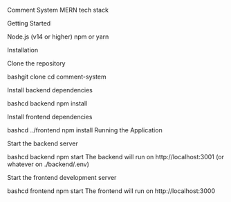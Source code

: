 Comment System
MERN tech stack

Getting Started

Node.js (v14 or higher)
npm or yarn

Installation

Clone the repository

bashgit clone <repository-url>
cd comment-system

Install backend dependencies

bashcd backend
npm install

Install frontend dependencies

bashcd ../frontend
npm install
Running the Application

Start the backend server

bashcd backend
npm start
The backend will run on http://localhost:3001 (or whatever on ./backend/.env)

Start the frontend development server

bashcd frontend
npm start
The frontend will run on http://localhost:3000
